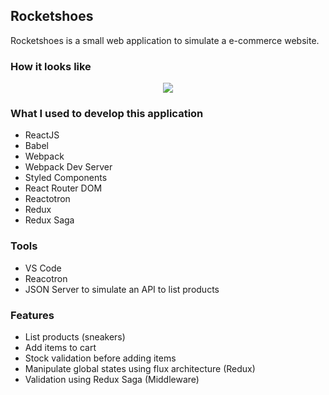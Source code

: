 ## Rocketshoes

Rocketshoes is a small web application to simulate a e-commerce website.

### How it looks like
<p align="center"><img src="https://media.licdn.com/dms/image/C4E22AQHYf8ZDfqSupQ/feedshare-shrink_1280/0?e=1577923200&v=beta&t=N_j314stcbM2p2BzzN_To9SZGF8ZEZIeyfbX8oGL09U"></p>

### What I used to develop this application

- ReactJS
- Babel
- Webpack
- Webpack Dev Server
- Styled Components
- React Router DOM
- Reactotron
- Redux
- Redux Saga

### Tools

- VS Code
- Reacotron
- JSON Server to simulate an API to list products

### Features

- List products (sneakers)
- Add items to cart
- Stock validation before adding items
- Manipulate global states using flux architecture (Redux)
- Validation using Redux Saga (Middleware)


